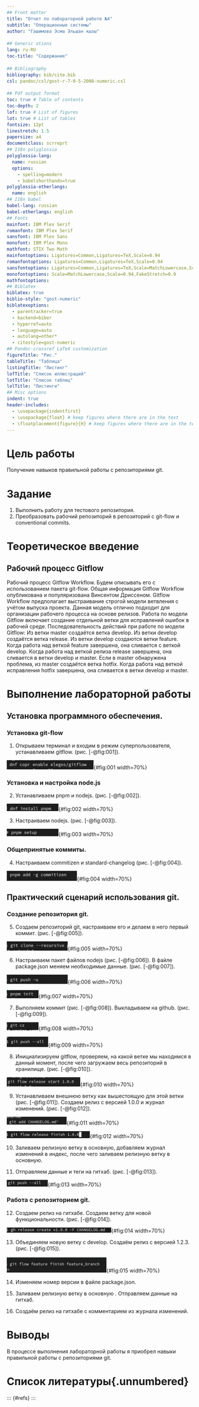 ```yaml
---
## Front matter
title: "Отчет по лабораторной работе №4"
subtitle: "Операционные системы"
author: "Гашимова Эсма Эльшан кызы"

## Generic otions
lang: ru-RU
toc-title: "Содержание"

## Bibliography
bibliography: bib/cite.bib
csl: pandoc/csl/gost-r-7-0-5-2008-numeric.csl

## Pdf output format
toc: true # Table of contents
toc-depth: 2
lof: true # List of figures
lot: true # List of tables
fontsize: 12pt
linestretch: 1.5
papersize: a4
documentclass: scrreprt
## I18n polyglossia
polyglossia-lang:
  name: russian
  options:
	- spelling=modern
	- babelshorthands=true
polyglossia-otherlangs:
  name: english
## I18n babel
babel-lang: russian
babel-otherlangs: english
## Fonts
mainfont: IBM Plex Serif
romanfont: IBM Plex Serif
sansfont: IBM Plex Sans
monofont: IBM Plex Mono
mathfont: STIX Two Math
mainfontoptions: Ligatures=Common,Ligatures=TeX,Scale=0.94
romanfontoptions: Ligatures=Common,Ligatures=TeX,Scale=0.94
sansfontoptions: Ligatures=Common,Ligatures=TeX,Scale=MatchLowercase,Scale=0.94
monofontoptions: Scale=MatchLowercase,Scale=0.94,FakeStretch=0.9
mathfontoptions:
## Biblatex
biblatex: true
biblio-style: "gost-numeric"
biblatexoptions:
  - parentracker=true
  - backend=biber
  - hyperref=auto
  - language=auto
  - autolang=other*
  - citestyle=gost-numeric
## Pandoc-crossref LaTeX customization
figureTitle: "Рис."
tableTitle: "Таблица"
listingTitle: "Листинг"
lofTitle: "Список иллюстраций"
lotTitle: "Список таблиц"
lolTitle: "Листинги"
## Misc options
indent: true
header-includes:
  - \usepackage{indentfirst}
  - \usepackage{float} # keep figures where there are in the text
  - \floatplacement{figure}{H} # keep figures where there are in the text
---
```


# Цель работы

Получение навыков правильной работы с репозиториями git.

# Задание

1. Выполнить работу для тестового репозитория.
2. Преобразовать рабочий репозиторий в репозиторий с git-flow и conventional commits.

# Теоретическое введение

## Рабочий процесс Gitflow

Рабочий процесс Gitflow Workflow. Будем описывать его с использованием пакета git-flow.
Общая информация
Gitflow Workflow опубликована и популяризована Винсентом Дриссеном.
Gitflow Workflow предполагает выстраивание строгой модели ветвления с учётом выпуска проекта.
Данная модель отлично подходит для организации рабочего процесса на основе релизов.
Работа по модели Gitflow включает создание отдельной ветки для исправлений ошибок в рабочей среде.
Последовательность действий при работе по модели Gitflow:
Из ветки master создаётся ветка develop.
Из ветки develop создаётся ветка release.
Из ветки develop создаются ветки feature.
Когда работа над веткой feature завершена, она сливается с веткой develop.
Когда работа над веткой релиза release завершена, она сливается в ветки develop и master.
Если в master обнаружена проблема, из master создаётся ветка hotfix.
Когда работа над веткой исправления hotfix завершена, она сливается в ветки develop и master.

# Выполнение лабораторной работы

## Установка программного обеспечения.

### Установка git-flow

1. Открываем терминал и входим в режим суперпользователя, устанавливаем gitflow. (рис. [-@fig:001]).

![Установка gitflow в режиме суперпольщователя](image/1.png){#fig:001 width=70%}

### Установка и настройка node.js

2. Устанавливаем pnpm и nodejs. (рис. [-@fig:002]).

![Установка приложений](image/2.png){#fig:002 width=70%}

3. Настраиваем nodejs. (рис. [-@fig:003]).

![Настройка node.js](image/3.png){#fig:003 width=70%}

### Общепринятые коммиты.

4. Настраиваем commitizen и standard-changelog (рис. [-@fig:004]).

![Настройка программ](image/4.png){#fig:004 width=70%}

## Практический сценарий использования git. 

### Создание репозитория git.

5. Создаем репозиторий git, настраиваем его и делаем в него первый коммит. (рис. [-@fig:005]).

![Создание репозитория, первый коммит](image/5.png){#fig:005 width=70%}

6. Настраиваем пакет файлов nodejs (рис. [-@fig:006]). В файле package.json меняем необходимые данные. (рис. [-@fig:007]).

![Настройка пакета](image/6.png){#fig:006 width=70%}

![Изменения файла](image/7.png){#fig:007 width=70%}

7. Выполняем коммит (рис. [-@fig:008]). Выкладываем на github. (рис. [-@fig:009]). 

![Выполнение коммита](image/8.png){#fig:008 width=70%}

![Команда push](image/9.png){#fig:009 width=70%}

8. Инициализируем gitflow, проверяем, на какой ветке мы находимся в данный момент, после чего загружаем весь репозиторий в хранилище. (рис. [-@fig:010]).

![Инициализация gitflow](image/10.png){#fig:010 width=70%}

9. Устанавливаем внешнюю ветку как вышестоящую для этой ветки (рис. [-@fig:011]). Создаем релиз с версией 1.0.0 и журнал изменений. (рис. [-@fig:012]).

![Установка внешней ветки](image/11.png){#fig:011 width=70%}

![Создание релиза и журнала изменений](image/12.png){#fig:012 width=70%}

10. Заливаем релизную ветку в основную, добавляем журнал изменений в индекс, после чего заливаем релизную ветку в основную. 

11. Отправляем данные и теги на гитхаб. (рис. [-@fig:013]).

![Команды push --all и push --tags](image/13.png){#fig:013 width=70%}

### Работа с репозиторием git.

12. Создаем релиз на гитхабе. Создаем ветку для новой функциональности. (рис. [-@fig:014]).

![Создание новой ветки](image/14.png){#fig:014 width=70%}

13. Объединяем новую ветку с develop. Создаём релиз с версией 1.2.3. (рис. [-@fig:015]).

![Объединение веток, создание релиза с более новой версией](image/15.png){#fig:015 width=70%}

14. Изменяем номер версии в файле package.json. 

15. Заливаем релизную ветку в основную . Отправляем данные на гитхаб. 


16. Создаём релиз на гитхабе с комментарием из журнала изменений. 

# Выводы

В процессе выполнения лабораторной работы я приобрел навыки правильной работы с репозиториями git.

# Список литературы{.unnumbered}

::: {#refs}
:::
